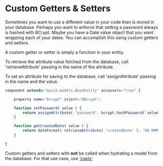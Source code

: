 # Custom Getters & Setters

Sometimes you want to use a different value in your code than is stored in your database. Perhaps you want to enforce that setting a password always is hashed with BCrypt. Maybe you have a Date value object that you want wrapping each of your dates. You can accomplish this using custom getters and setters.

A custom getter or setter is simply a function in your entity.

To retrieve the attribute value fetched from the database, call 'retrieveAttribute' passing in the name of the attribute.

To set an attribute for saving to the database, call 'assignAttribute' passing in the name and the value.

```javascript
component extends="quick.models.BaseEntity" accessors="true" {

    property name="bcrypt" inject="@BCrypt";

    function setPassword( value ) {
        return assignAttribute( "password", bcrypt.hashPassword( value ) );
    }

    function getCreatedDate( value ) {
        return dateFormat( retrieveAttribute( "createdDate" ), "DD MMM YYYY" );
    }

}
```


Custom getters and setters with **not** be called when hydrating a model from the database. For that use case, use ['casts'](getting-started/defining-an-entity/#casts).


